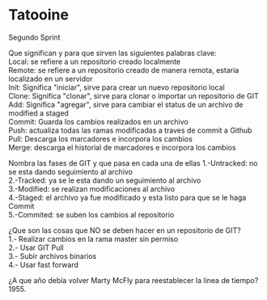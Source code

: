 # Tatooine
Segundo Sprint

Que significan y para que sirven las siguientes palabras clave:<br>
Local: se refiere a un repositorio creado localmente <br>
Remote: se refiere a un repositorio creado de manera remota, estaria localizado en un servidor <br>
Init: Significa "iniciar", sirve para crear un nuevo repositorio local <br>
Clone: Significa "clonar", sirve para clonar o importar un repositorio de GIT <br>
Add: Significa "agregar", sirve para cambiar el status de un archivo de modified a staged<br>
Commit: Guarda los cambios realizados en un archivo <br>
Push: actualiza todas las ramas modificadas a traves de commit a Github <br>
Pull: Descarga los marcadores e incorpora los cambios <br>
Merge: descarga el historial de marcadores e incorpora los cambios <br>

Nombra las fases de GIT y que pasa en cada una de ellas
1.-Untracked: no se esta dando seguimiento al archivo<br>
2.-Tracked: ya se le esta dando un seguimiento al archivo<br>
3.-Modified: se realizan modificaciones al archivo<br>
4.-Staged: el archivo ya fue modificado y esta listo para que se le haga Commit<br>
5.-Commited: se suben los cambios al repositorio <br>

¿Que son las cosas que NO se deben hacer en un repositorio de GIT?<br>
1.- Realizar cambios en la rama master sin permiso<br>
2.- Usar GIT Pull <br>
3.- Subir archivos binarios<br>
4.- Usar fast forward <br>

¿A que año debía volver Marty McFly para reestablecer la linea de tiempo? 1955. <br>
